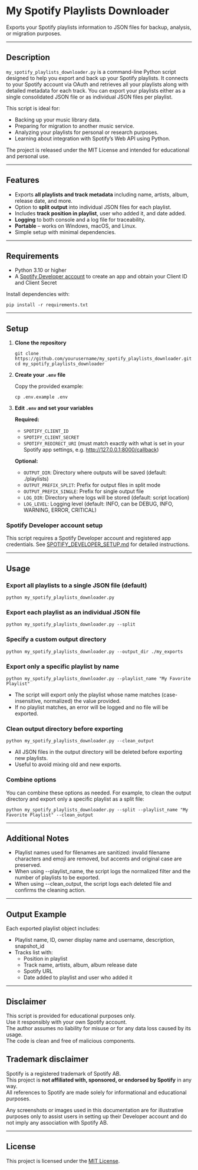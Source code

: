 # My Spotify Playlists Downloader

Exports your Spotify playlists information to JSON files for backup, analysis, or migration purposes.

---

## Description

`my_spotify_playlists_downloader.py` is a command-line Python script designed to help you export and back up your
Spotify playlists. It connects to your Spotify account via OAuth and retrieves all your playlists along with detailed
metadata for each track. You can export your playlists either as a single consolidated JSON file or as individual JSON
files per playlist.

This script is ideal for:

- Backing up your music library data.
- Preparing for migration to another music service.
- Analyzing your playlists for personal or research purposes.
- Learning about integration with Spotify’s Web API using Python.

The project is released under the MIT License and intended for educational and personal use.

---

## Features

- Exports **all playlists and track metadata** including name, artists, album, release date, and more.
- Option to **split output** into individual JSON files for each playlist.
- Includes **track position in playlist**, user who added it, and date added.
- **Logging** to both console and a log file for traceability.
- **Portable** – works on Windows, macOS, and Linux.
- Simple setup with minimal dependencies.

---

## Requirements

- Python 3.10 or higher
- A [Spotify Developer account](SPOTIFY_DEVELOPER_SETUP.md) to create an app and obtain your Client ID and Client
  Secret

Install dependencies with:

```shell
pip install -r requirements.txt
```

---

## Setup

1. **Clone the repository**

    ```shell
    git clone https://github.com/yourusername/my_spotify_playlists_downloader.git
    cd my_spotify_playlists_downloader
    ```

2. **Create your `.env` file**

   Copy the provided example:

    ```shell
    cp .env.example .env
    ```

3. **Edit `.env` and set your variables**

   **Required:**

    - `SPOTIFY_CLIENT_ID`
    - `SPOTIFY_CLIENT_SECRET`
    - `SPOTIFY_REDIRECT_URI` (must match exactly with what is set in your Spotify app settings,
      e.g. <http://127.0.0.1:8000/callback>)

   **Optional:**

    - `OUTPUT_DIR`: Directory where outputs will be saved (default: ./playlists)
    - `OUTPUT_PREFIX_SPLIT`: Prefix for output files in split mode
    - `OUTPUT_PREFIX_SINGLE`: Prefix for single output file
    - `LOG_DIR`: Directory where logs will be stored (default: script location)
    - `LOG_LEVEL`: Logging level (default: INFO, can be DEBUG, INFO, WARNING, ERROR, CRITICAL)

### Spotify Developer account setup

This script requires a Spotify Developer account and registered app credentials.
See [SPOTIFY_DEVELOPER_SETUP.md](SPOTIFY_DEVELOPER_SETUP.md) for detailed instructions.

---

## Usage

### Export all playlists to a single JSON file (default)

```shell
python my_spotify_playlists_downloader.py
```

### Export each playlist as an individual JSON file

```shell
python my_spotify_playlists_downloader.py --split
```

### Specify a custom output directory

```shell
python my_spotify_playlists_downloader.py --output_dir ./my_exports
```

### Export only a specific playlist by name

```shell
python my_spotify_playlists_downloader.py --playlist_name "My Favorite Playlist"
```

- The script will export only the playlist whose name matches (case-insensitive, normalized) the value provided.
- If no playlist matches, an error will be logged and no file will be exported.

### Clean output directory before exporting

```shell
python my_spotify_playlists_downloader.py --clean_output
```

- All JSON files in the output directory will be deleted before exporting new playlists.
- Useful to avoid mixing old and new exports.

### Combine options

You can combine these options as needed. For example, to clean the output directory and export only a specific playlist
as a split file:

```shell
python my_spotify_playlists_downloader.py --split --playlist_name "My Favorite Playlist" --clean_output
```

---

## Additional Notes

- Playlist names used for filenames are sanitized: invalid filename characters and emoji are removed, but accents and
  original case are preserved.
- When using --playlist_name, the script logs the normalized filter and the number of playlists to be exported.
- When using --clean_output, the script logs each deleted file and confirms the cleaning action.

---

## Output Example

Each exported playlist object includes:

- Playlist name, ID, owner display name and username, description, snapshot_id
- Tracks list with:
  - Position in playlist
  - Track name, artists, album, album release date
  - Spotify URL
  - Date added to playlist and user who added it

---

## Disclaimer

This script is provided for educational purposes only.  
Use it responsibly with your own Spotify account.  
The author assumes no liability for misuse or for any data loss caused by its usage.  
The code is clean and free of malicious components.

## Trademark disclaimer

Spotify is a registered trademark of Spotify AB.  
This project is **not affiliated with, sponsored, or endorsed by Spotify** in any way.  
All references to Spotify are made solely for informational and educational purposes.

Any screenshots or images used in this documentation are for illustrative purposes only to assist users in setting up
their Developer account and do not imply any association with Spotify AB.

---

## License

This project is licensed under the [MIT License](../../LICENSE).
